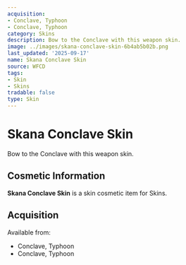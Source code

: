 ```yaml
---
acquisition:
- Conclave, Typhoon
- Conclave, Typhoon
category: Skins
description: Bow to the Conclave with this weapon skin.
image: ../images/skana-conclave-skin-6b4ab5b02b.png
last_updated: '2025-09-17'
name: Skana Conclave Skin
source: WFCD
tags:
- Skin
- Skins
tradable: false
type: Skin
---
```


# Skana Conclave Skin

Bow to the Conclave with this weapon skin.

## Cosmetic Information

**Skana Conclave Skin** is a skin cosmetic item for Skins.

## Acquisition

Available from:
- Conclave, Typhoon
- Conclave, Typhoon

